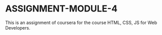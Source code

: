 # ASSIGNMENT-MODULE-4
This is an assignment of coursera for the course HTML, CSS, JS for Web Developers.
